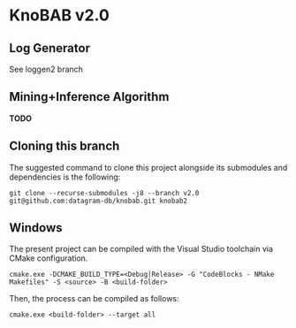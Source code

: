 # KnoBAB v2.0

## Log Generator

See loggen2 branch 

## Mining+Inference Algorithm

**TODO**

## Cloning this branch

The suggested command to clone this project alongside its submodules and dependencies is the following:

    git clone --recurse-submodules -j8 --branch v2.0 git@github.com:datagram-db/knobab.git knobab2

## Windows
The present project can be compiled with the Visual Studio toolchain via CMake configuration. 

    cmake.exe -DCMAKE_BUILD_TYPE=<Debug|Release> -G "CodeBlocks - NMake Makefiles" -S <source> -B <build-folder>

Then, the process can be compiled as follows:

    cmake.exe <build-folder> --target all
